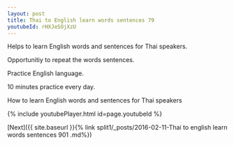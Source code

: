 ```yaml
---
layout: post
title: Thai to English learn words sentences 79 
youtubeId: rHXJeSOjXzU
---
```

 
 
Helps to learn English words and sentences for Thai speakers.

Opportunitiy to repeat the words sentences. 

Practice English language. 
 
10 minutes practice every day. 
 
How to learn English words and sentences for Thai speakers 
 
{% include youtubePlayer.html id=page.youtubeId %}
 
 
[Next]({{ site.baseurl }}{% link  split1/_posts/2016-02-11-Thai to english learn words sentences 901 .md%})
 
